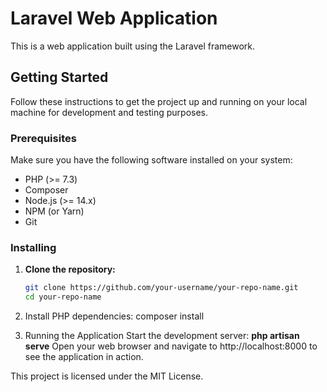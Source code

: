 # Laravel Web Application

This is a web application built using the Laravel framework.

## Getting Started

Follow these instructions to get the project up and running on your local machine for development and testing purposes.

### Prerequisites

Make sure you have the following software installed on your system:

- PHP (>= 7.3)
- Composer
- Node.js (>= 14.x)
- NPM (or Yarn)
- Git

### Installing

1. **Clone the repository:**

   ```bash
   git clone https://github.com/your-username/your-repo-name.git
   cd your-repo-name

2. Install PHP dependencies:
    composer install

3.   Running the Application
   Start the development server:
   **php artisan serve**
Open your web browser and navigate to http://localhost:8000 to see the application in action.


This project is licensed under the MIT License.


